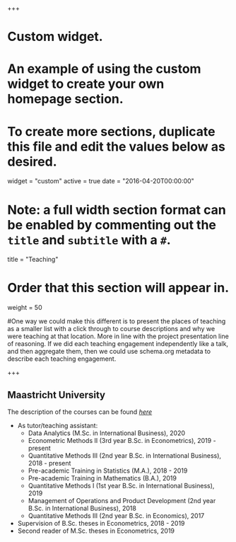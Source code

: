 +++
# Custom widget.
# An example of using the custom widget to create your own homepage section.
# To create more sections, duplicate this file and edit the values below as desired.
widget = "custom"
active = true
date = "2016-04-20T00:00:00"

# Note: a full width section format can be enabled by commenting out the `title` and `subtitle` with a `#`.
title = "Teaching"


# Order that this section will appear in.
weight = 50

#One way we could make this different is to present the places of teaching as a smaller list with a click through to course descriptions and why we were teaching at that location. More in line with the project presentation line of reasoning. If we did each teaching engagement independently like a talk, and then aggregate them, then we could use schema.org metadata to describe each teaching engagement.

+++
<h2>Maastricht University</h2>

The description of the courses can be found _[here](https://www.maastrichtuniversity.nl/education/course-finder)_

+ As tutor/teaching assistant:
  * Data Analytics (M.Sc. in International Business), 2020
  * Econometric Methods II (3rd year B.Sc. in Econometrics), 2019 - present
  * Quantitative Methods III (2nd year B.Sc. in International Business), 2018 - present
  * Pre-academic Training in Statistics (M.A.), 2018 - 2019
  * Pre-academic Training in Mathematics (B.A.), 2019
  * Quantitative Methods I (1st year B.Sc. in International Business), 2019
  * Management of Operations and Product Development (2nd year B.Sc. in International Business), 2018
  * Quantitative Methods III (2nd year B.Sc. in Economics), 2017
+ Supervision of B.Sc. theses in Econometrics, 2018 - 2019
+ Second reader of M.Sc. theses in Econometrics, 2019
